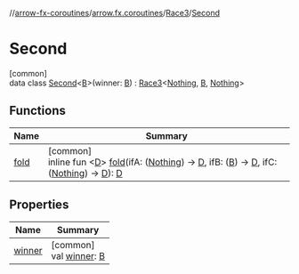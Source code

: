 //[arrow-fx-coroutines](../../../../index.md)/[arrow.fx.coroutines](../../index.md)/[Race3](../index.md)/[Second](index.md)

# Second

[common]\
data class [Second](index.md)&lt;[B](index.md)&gt;(winner: [B](index.md)) : [Race3](../index.md)&lt;[Nothing](https://kotlinlang.org/api/latest/jvm/stdlib/kotlin/-nothing/index.html), [B](index.md), [Nothing](https://kotlinlang.org/api/latest/jvm/stdlib/kotlin/-nothing/index.html)&gt;

## Functions

| Name | Summary |
|---|---|
| [fold](index.md#1831150554%2FFunctions%2F-603818086) | [common]<br>inline fun &lt;[D](index.md#1831150554%2FFunctions%2F-603818086)&gt; [fold](index.md#1831150554%2FFunctions%2F-603818086)(ifA: ([Nothing](https://kotlinlang.org/api/latest/jvm/stdlib/kotlin/-nothing/index.html)) -&gt; [D](index.md#1831150554%2FFunctions%2F-603818086), ifB: ([B](index.md)) -&gt; [D](index.md#1831150554%2FFunctions%2F-603818086), ifC: ([Nothing](https://kotlinlang.org/api/latest/jvm/stdlib/kotlin/-nothing/index.html)) -&gt; [D](index.md#1831150554%2FFunctions%2F-603818086)): [D](index.md#1831150554%2FFunctions%2F-603818086) |

## Properties

| Name | Summary |
|---|---|
| [winner](winner.md) | [common]<br>val [winner](winner.md): [B](index.md) |

